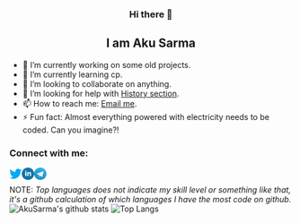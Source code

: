 <div align="center">
  <h3>Hi there 👋</h3>
    <h2>I am Aku Sarma</h2>
</div>

- 🔭 I’m currently working on some old projects.
- 🌱 I’m currently learning cp.
- 👯 I’m looking to collaborate on anything.
- 🤔 I’m looking for help with [History section](https://github.com/AkuSarma/Calculator "AkuSarma/Calculator").
- 📫 How to reach me: <a href="mailto:akusarma17022gmail.com">Email me</a>.<br>
- ⚡ Fun fact: Almost everything powered with electricity needs to be coded. Can you imagine?!

### Connect with me:

[<img align="left" alt="Twitter" width="22px" src="images/twitter.png" />][twitter]
[<img align="left" alt="LinkedIn" width="22px" src="images/linkedin.png" />][linkedin]
[<img align="left" alt="Telegram" width="22px" src="images/telegram-icon.png" />][Telegram]

[twitter]: https://twitter.com/AkuSarma
[linkedin]: https://www.linkedin.com/in/akusarma
[Telegram]: https://t.me/AkuSarma
<br/>

NOTE: *Top languages does not indicate my skill level or something like that, it's a github calculation of which languages I have the most code on github.*
<br>
![AkuSarma's github stats](https://github-readme-stats.vercel.app/api?username=AkuSarma&show_icons=true&count_private=true&theme=radical)
![Top Langs](https://github-readme-stats.vercel.app/api/top-langs/?username=AkuSarma&theme=radical)
